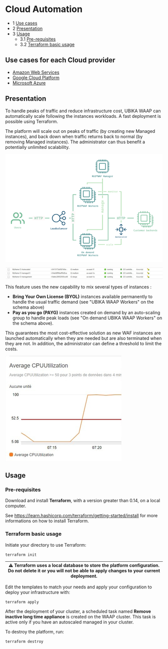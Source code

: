 # Cloud Automation

* 1 [Use cases](#use-cases)
* 2 [Presentation](#presentation)
* 3 [Usage](#usage)
	* 3.1 [Pre-requisites](#pre-requisites)
	* 3.2 [Terraform basic usage](#terraform-basic-usage)

## Use cases for each Cloud provider

* [Amazon Web Services](./Amazon%20Web%20Services)
* [Google Cloud Platform](./Google%20Cloud%20Platform)
* [Microsoft Azure](./Microsoft%20Azure)

## Presentation

To handle peaks of traffic and reduce infrastructure cost, UBIKA WAAP can automatically scale following the instances workloads. A fast deployment is possible using Terraform.

The platform will scale out on peaks of traffic (by creating new Managed instances), and back down when traffic returns back to normal (by removing Managed instances). The administrator can thus benefit a potentially unlimited scalability.

![](./attachments/cloud%20automation.png)

![](./attachments/Instances%20EC2%20Management%20Console.jpg)

This feature uses the new capability to mix several types of instances :

* **Bring Your Own License (BYOL)** instances available permanently to handle the usual traffic demand (see "UBIKA WAAP Workers" on the schema above)
* **Pay as you go (PAYG)** instances created on demand by an auto-scaling group to handle peak loads (see "On demand UBIKA WAAP Workers" on the schema above).

This guarantees the most cost-effective solution as new WAF instances are launched automatically when they are needed but are also terminated when they are not. In addition, the administrator can define a threshold to limit the costs.

![](./attachments/CloudWatch%20Management%20Console.jpg)

## Usage

### Pre-requisites

Download and install **Terraform**, with a version greater than 0.14, on a local computer.

See https://learn.hashicorp.com/terraform/getting-started/install for more informations on how to install Terraform.

### Terraform basic usage

Initiate your directory to use Terraform:

```
terraform init
```

| :warning: Terraform uses a local database to store the platform configuration. Do not delete it or you will not be able to apply changes to your current deployment.|
|----------|

Edit the templates to match your needs and apply your configuration to deploy your infrastructure with:
```
terraform apply
```

After the deployment of your cluster, a scheduled task named **Remove inactive long time appliance** is created on the WAAP cluster. This task is active only if you have an autoscaled managed in your cluster.

To destroy the platform, run:
```
terraform destroy
```
